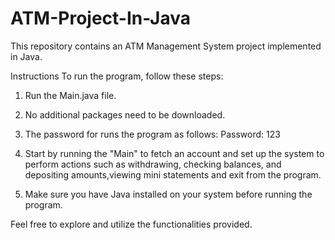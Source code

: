 # ATM-Project-In-Java
This repository contains an ATM Management System project implemented in Java.

Instructions To run the program, follow these steps:

1. Run the Main.java file.

2. No additional packages need to be downloaded.

3. The password for runs the program as follows:
Password: 123

4. Start by running the "Main" to fetch an account and set up the system to perform actions such as withdrawing, checking balances, and depositing amounts,viewing mini statements and exit from the program.

5. Make sure you have Java installed on your system before running the program.

Feel free to explore and utilize the functionalities provided.
